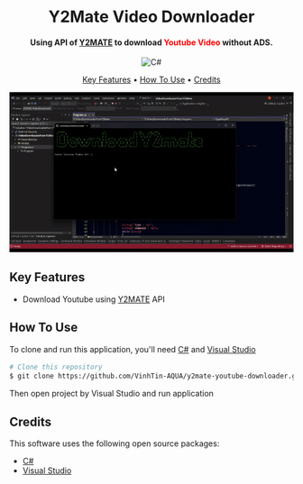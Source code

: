 <h1 align="center">
    <br>
        Y2Mate Video Downloader
    <br>
</h1>

<h4 align="center">Using API of 
    <a href="https://y2mate.lol/en159/" target="_blank">Y2MATE</a> to download <span style="color: red;">Youtube Video</span> without ADS.
</h4>

<p align="center">
    <img src="https://img.shields.io/badge/C%23-00599C?style=flat&logo=c-sharp&logoColor=white" alt="C#">
</p>

<p align="center">
    <a href="#key-features">Key Features</a> •
    <a href="#how-to-use">How To Use</a> •
    <a href="#related">Credits</a>
</p>

![screenshot](Images/demo.gif)

## Key Features

-   Download Youtube using <a href="https://y2mate.lol/en159/" target="_blank">Y2MATE</a> API

## How To Use

To clone and run this application, you'll need [C#](https://learn.microsoft.com/en-us/dotnet/csharp/) and [Visual Studio](https://visualstudio.microsoft.com/)

```bash
# Clone this repository
$ git clone https://github.com/VinhTin-AQUA/y2mate-youtube-downloader.git
```

Then open project by Visual Studio and run application

## Credits

This software uses the following open source packages:

-   [C#](https://learn.microsoft.com/en-us/dotnet/csharp/)
-   [Visual Studio](https://visualstudio.microsoft.com/)

